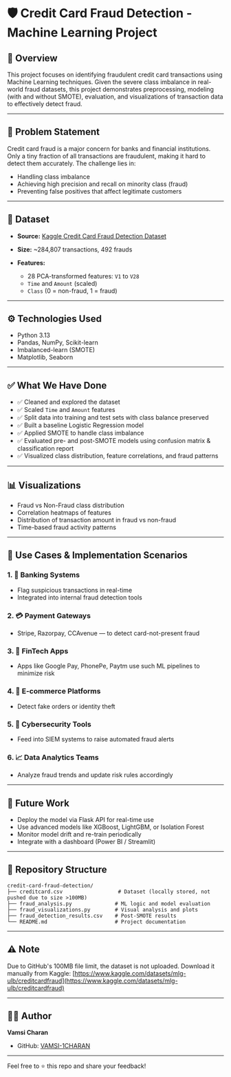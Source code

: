 # 🛡️ Credit Card Fraud Detection - Machine Learning Project

## 📌 Overview

This project focuses on identifying fraudulent credit card transactions using Machine Learning techniques. Given the severe class imbalance in real-world fraud datasets, this project demonstrates preprocessing, modeling (with and without SMOTE), evaluation, and visualizations of transaction data to effectively detect fraud.

---

## 🧠 Problem Statement

Credit card fraud is a major concern for banks and financial institutions. Only a tiny fraction of all transactions are fraudulent, making it hard to detect them accurately. The challenge lies in:

* Handling class imbalance
* Achieving high precision and recall on minority class (fraud)
* Preventing false positives that affect legitimate customers

---

## 📂 Dataset

* **Source:** [Kaggle Credit Card Fraud Detection Dataset](https://www.kaggle.com/mlg-ulb/creditcardfraud)
* **Size:** \~284,807 transactions, 492 frauds
* **Features:**

  * 28 PCA-transformed features: `V1` to `V28`
  * `Time` and `Amount` (scaled)
  * `Class` (0 = non-fraud, 1 = fraud)

---

## ⚙️ Technologies Used

* Python 3.13
* Pandas, NumPy, Scikit-learn
* Imbalanced-learn (SMOTE)
* Matplotlib, Seaborn

---

## ✅ What We Have Done

* ✅ Cleaned and explored the dataset
* ✅ Scaled `Time` and `Amount` features
* ✅ Split data into training and test sets with class balance preserved
* ✅ Built a baseline Logistic Regression model
* ✅ Applied SMOTE to handle class imbalance
* ✅ Evaluated pre- and post-SMOTE models using confusion matrix & classification report
* ✅ Visualized class distribution, feature correlations, and fraud patterns

---

## 📊 Visualizations

* Fraud vs Non-Fraud class distribution
* Correlation heatmaps of features
* Distribution of transaction amount in fraud vs non-fraud
* Time-based fraud activity patterns

---

## 🚀 Use Cases & Implementation Scenarios

### 1. 🏦 **Banking Systems**

* Flag suspicious transactions in real-time
* Integrated into internal fraud detection tools

### 2. 💳 **Payment Gateways**

* Stripe, Razorpay, CCAvenue — to detect card-not-present fraud

### 3. 📱 **FinTech Apps**

* Apps like Google Pay, PhonePe, Paytm use such ML pipelines to minimize risk

### 4. 🛒 **E-commerce Platforms**

* Detect fake orders or identity theft

### 5. 🔐 **Cybersecurity Tools**

* Feed into SIEM systems to raise automated fraud alerts

### 6. 📈 **Data Analytics Teams**

* Analyze fraud trends and update risk rules accordingly

---

## 🔗 Future Work

* Deploy the model via Flask API for real-time use
* Use advanced models like XGBoost, LightGBM, or Isolation Forest
* Monitor model drift and re-train periodically
* Integrate with a dashboard (Power BI / Streamlit)

---

## 📁 Repository Structure

```
credit-card-fraud-detection/
├── creditcard.csv                  # Dataset (locally stored, not pushed due to size >100MB)
├── fraud_analysis.py              # ML logic and model evaluation
├── fraud_visualizations.py        # Visual analysis and plots
├── fraud_detection_results.csv    # Post-SMOTE results
└── README.md                      # Project documentation
```

---

## ⚠️ Note

Due to GitHub's 100MB file limit, the dataset is not uploaded. Download it manually from Kaggle: [https://www.kaggle.com/datasets/mlg-ulb/creditcardfraud](https://www.kaggle.com/datasets/mlg-ulb/creditcardfraud)

---

## 🙋‍♂️ Author

**Vamsi Charan**

* GitHub: [VAMSI-1CHARAN](https://github.com/VAMSI-1CHARAN)

---

Feel free to ⭐️ this repo and share your feedback!
